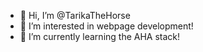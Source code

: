 - 👋 Hi, I’m @TarikaTheHorse
- 👀 I’m interested in webpage development!
- 🌱 I’m currently learning the AHA stack!

<!---
TarikaTheHorse/TarikaTheHorse is a ✨ special ✨ repository because its `README.md` (this file) appears on your GitHub profile.
You can click the Preview link to take a look at your changes.
--->

